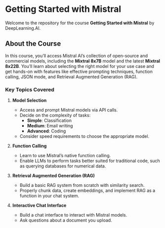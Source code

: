 # Getting Started with Mistral

Welcome to the repository for the course **Getting Started with Mistral** by DeepLearning.AI.

## About the Course

In this course, you’ll access Mistral AI’s collection of open-source and commercial models, including the **Mixtral 8x7B** model and the latest **Mixtral 8x22B**. You’ll learn about selecting the right model for your use case and get hands-on with features like effective prompting techniques, function calling, JSON mode, and Retrieval Augmented Generation (RAG).

### Key Topics Covered

1. **Model Selection**
   - Access and prompt Mistral models via API calls.
   - Decide on the complexity of tasks:
     - **Simple**: Classification
     - **Medium**: Email writing
     - **Advanced**: Coding
   - Consider speed requirements to choose the appropriate model.

2. **Function Calling**
   - Learn to use Mistral’s native function calling.
   - Enable LLMs to perform tasks better suited for traditional code, such as querying databases for numerical data.
   
3. **Retrieval Augmented Generation (RAG)**
   - Build a basic RAG system from scratch with similarity search.
   - Properly chunk data, create embeddings, and implement RAG as a function in your chat system.

4. **Interactive Chat Interface**
   - Build a chat interface to interact with Mistral models.
   - Ask questions about a document you upload.
